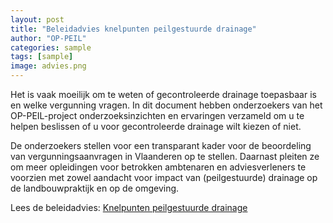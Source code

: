 ```yaml
---
layout: post
title: "Beleidadvies knelpunten peilgestuurde drainage"
author: "OP-PEIL"
categories: sample
tags: [sample]
image: advies.png
---
```


Het is vaak moeilijk om te weten of gecontroleerde drainage toepasbaar is en welke vergunning vragen. In dit document hebben onderzoekers van het OP-PEIL-project onderzoeksinzichten en ervaringen verzameld om u te helpen beslissen of u voor gecontroleerde drainage wilt kiezen of niet.

De onderzoekers stellen voor een transparant kader voor de beoordeling van vergunningsaanvragen in Vlaanderen op te stellen. Daarnast pleiten ze om meer opleidingen voor betrokken ambtenaren en adviesverleners te voorzien met zowel aandacht voor impact van (peilgestuurde) drainage op de landbouwpraktijk en op de omgeving.

Lees de beleidadvies: [Knelpunten peilgestuurde drainage](https://ilvo.vlaanderen.be/uploads/images/knelpunten_Peilgestuurde-drainage.pdf)




